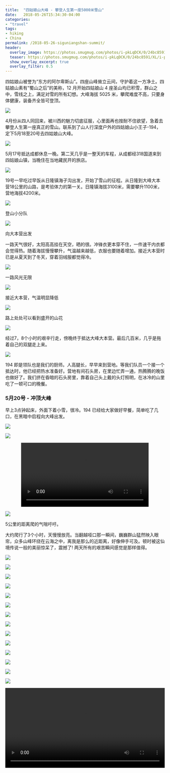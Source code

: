 ```yaml
---
title:  "四姑娘山大峰 - 攀登人生第一座5000米雪山"
date:   2018-05-26T15:34:30-04:00
categories: 
- "travel"
tags:
- hiking
- China
permalink: /2018-05-26-siguniangshan-summit/
header:
  overlay_image: https://photos.smugmug.com/photos/i-pkLqDCK/0/24bc8591/X3/i-pkLqDCK-X3.jpg
  teaser: https://photos.smugmug.com/photos/i-pkLqDCK/0/24bc8591/XL/i-pkLqDCK-XL.jpg
  show_overlay_excerpt: true
  overlay_filter: 0.5
---
```


四姑娘山被誉为“东方的阿尔卑斯山”。四座山峰耸立云间，守护着这一方净土。四姑娘山素有“蜀山之后”的美称，12 月开始四姑娘山 4 座圣山均已积雪，群山之中，雪线之上，满足对雪的所有幻想。大峰海拔 5025 米，攀爬难度不高，只要身体健康，装备齐全皆可登顶。

![](https://photos.smugmug.com/photos/i-z8NgM3t/0/107b2d84/X2/i-z8NgM3t-X2.jpg)

4月份从四人同回来，被川西的魅力切底征服，心里面再也按耐不住欲望，急着去攀登人生第一座真正的雪山。联系到了山人行深度户外的四姑娘山小王子-194，定下5月18至20号去四姑娘山大峰。

![](https://photos.smugmug.com/photos/i-wWH5rB2/0/4329d664/X2/i-wWH5rB2-X2.jpg)

5月17号抵达成都休息一晚。第二天几乎是一整天的车程，从成都经318国道来到四姑娘山镇，当晚住在当地藏民开的旅店。

![](https://photos.smugmug.com/photos/i-tkjmLrq/0/08e3e17b/X2/i-tkjmLrq-X2.jpg)

19号一早吃过早饭从日隆镇海子沟出发，开始了雪山的征程。从日隆到大峰大本营18公里的山路，是考验体力的第一关。日隆镇海拔3100米，需要攀升1100米，营地海拔4200米。

![](https://photos.smugmug.com/photos/i-pc28QbD/0/1be9ba15/X2/i-pc28QbD-X2.jpg)

登山小分队

![](https://photos.smugmug.com/photos/i-ctMQdBL/0/b31f4144/X2/i-ctMQdBL-X2.jpg)

向大本营出发

一路天气很好，太阳高高挂在天空，晒的很。冲锋衣更本穿不住，一件速干内衣都会觉得热。随着海拔慢慢攀升，气温越来越低，衣服也要随着增加。接近大本营时已是从夏天到了冬天，穿着羽绒服都觉得冷。

![](https://photos.smugmug.com/photos/i-KFmWpwv/0/99edad0d/X2/i-KFmWpwv-X2.jpg)

一路风光无限

![](https://photos.smugmug.com/photos/i-X5HPwLL/0/d5a7c2fb/X2/i-X5HPwLL-X2.jpg)

接近大本营，气温明显降低

![](https://photos.smugmug.com/photos/i-xzrvCFC/0/b3120853/X2/i-xzrvCFC-X2.jpg)

路上处处可以看到盛开的山花

![](https://photos.smugmug.com/photos/i-WvJHtGh/0/e0e7d12c/X2/i-WvJHtGh-X2.jpg)

经过7，8个小时的艰辛行走，傍晚终于抵达大峰大本营。最后几百米，几乎是拖着自己的双腿走上来。

![](https://photos.smugmug.com/photos/i-rzqDx94/0/bf2a1786/X2/i-rzqDx94-X2.jpg)

194 即是领队也是我们的厨师。人高腿长，早早来到营地。等我们队员一个接一个抵达时，他已经把热水准备好。营地有间石头房，在里边忙弄一通，热腾腾的晚饭也做好了。我们挤在昏暗的石头房里，靠着自己头上戴的头灯照明，在冰冷的山里吃了一顿可口的晚餐。

### 5月20号 - 冲顶大峰

早上3点钟起床，外面下着小雪，很冷。194 已经给大家做好早餐，简单吃了几口，在黑暗中启程向大峰出发。

![](https://photos.smugmug.com/photos/i-r9jRxSK/0/35791d56/X2/i-r9jRxSK-X2.jpg)

![](https://photos.smugmug.com/photos/i-tP6F8fH/0/c101e068/X2/i-tP6F8fH-X2.jpg)

<center>
<video width="80%" controls>
  <source src="https://photos.smugmug.com/photos/i-rtqhmmN/0/0e01cb69/1920/i-rtqhmmN-1920.mp4" type="video/mp4">
</video>
</center>

![](https://photos.smugmug.com/photos/i-RVWp4sQ/0/67a1864a/X2/i-RVWp4sQ-X2.jpg)

5公里的距离爬的气喘吁吁。

大约爬行了3个小时，天慢慢放亮。当翻越哑口那一瞬间，巍巍群山猛然映入眼帘，众多山峰环绕在云海之中，离我是那么的近距离，好像伸手可及。顿时被这仙境传说一般的美丽惊呆了，震撼了! 两天所有的艰苦瞬间感觉是那样值得。

![](https://photos.smugmug.com/photos/i-dXgjTz3/0/2e54b206/X2/i-dXgjTz3-X2.jpg)

![](https://photos.smugmug.com/photos/i-4Dqc9Vt/0/64349e3f/X2/i-4Dqc9Vt-X2.jpg)

![](https://photos.smugmug.com/photos/i-zvWmKCg/0/f8a79937/X2/i-zvWmKCg-X2.jpg)

![](https://photos.smugmug.com/photos/i-gbst7w2/0/ca84e748/X2/i-gbst7w2-X2.jpg)


![](https://photos.smugmug.com/photos/i-2sGJjGc/0/b35ec183/X2/i-2sGJjGc-X2.jpg)

![](https://photos.smugmug.com/photos/i-qmp2C9w/0/fc2f41c2/X2/i-qmp2C9w-X2.jpg)

![](https://photos.smugmug.com/photos/i-T6vx5fN/0/a6e56cff/X2/i-T6vx5fN-X2.jpg)

![](https://photos.smugmug.com/photos/i-QqBgk2b/0/be3d52b1/X2/i-QqBgk2b-X2.jpg)

![](https://photos.smugmug.com/photos/i-br38mqK/0/bcbad097/X2/i-br38mqK-X2.jpg)

![](https://photos.smugmug.com/photos/i-ZKtQDgD/0/a90ec3d1/X2/i-ZKtQDgD-X2.jpg)

![](https://photos.smugmug.com/photos/i-9m9DSkJ/0/db450e76/X2/i-9m9DSkJ-X2.jpg)

![](https://photos.smugmug.com/photos/i-ChJPv9C/0/f5c21f90/X2/i-ChJPv9C-X2.jpg)

![](https://photos.smugmug.com/photos/i-69svSsD/0/b6c535a3/X2/i-69svSsD-X2.jpg)

![](https://photos.smugmug.com/photos/i-fJN8rGg/0/c708f2e6/X2/i-fJN8rGg-X2.jpg)

<video width="100%" controls>
  <source src="https://photos.smugmug.com/photos/i-FZnzTzk/0/338b842c/1920/i-FZnzTzk-1920.mp4" type="video/mp4">
</video>




